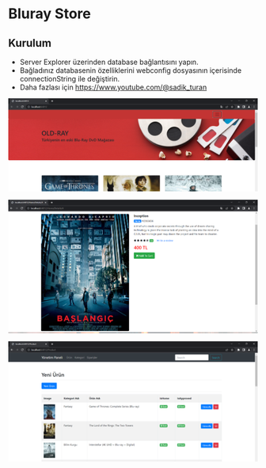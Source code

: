 # Bluray Store

## Kurulum 

- Server Explorer üzerinden database bağlantısını yapın.
- Bağladınız databasenin özelliklerini webconfig dosyasının içerisinde connectionString ile değiştirin.
- Daha fazlası için https://www.youtube.com/@sadik_turan

![GitHub](https://github.com/Umut0ye/bluray-store-e-commerce-website-project-/blob/main/website%20ss/index.png)

![markdown](https://github.com/Umut0ye/bluray-store-e-commerce-website-project-/blob/main/website%20ss/preview.png)

![markdown](https://github.com/Umut0ye/bluray-store-e-commerce-website-project-/blob/main/website%20ss/admin-panel.png)
